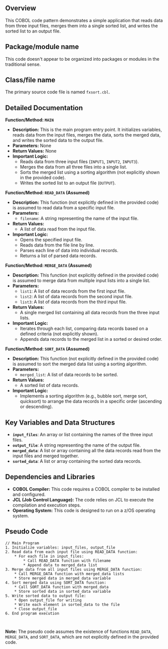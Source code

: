 ## Overview

This COBOL code pattern demonstrates a simple application that reads data from three input files, merges them into a single sorted list, and writes the sorted list to an output file. 

## Package/module name

This code doesn't appear to be organized into packages or modules in the traditional sense.

## Class/file name

The primary source code file is named `fxsort.cbl`.

## Detailed Documentation

**Function/Method: `MAIN`**

* **Description:** This is the main program entry point. It initializes variables, reads data from the input files, merges the data, sorts the merged data, and writes the sorted data to the output file.
* **Parameters:** None
* **Return Values:** None
* **Important Logic:**
    * Reads data from three input files (`INPUT1`, `INPUT2`, `INPUT3`).
    * Merges the data from all three files into a single list.
    * Sorts the merged list using a sorting algorithm (not explicitly shown in the provided code).
    * Writes the sorted list to an output file (`OUTPUT`).

**Function/Method: `READ_DATA` (Assumed)**

* **Description:** This function (not explicitly defined in the provided code) is assumed to read data from a specific input file.
* **Parameters:**
    * `filename`: A string representing the name of the input file.
* **Return Values:**
    * A list of data read from the input file.
* **Important Logic:**
    * Opens the specified input file.
    * Reads data from the file line by line.
    * Parses each line of data into individual records.
    * Returns a list of parsed data records.

**Function/Method: `MERGE_DATA` (Assumed)**

* **Description:** This function (not explicitly defined in the provided code) is assumed to merge data from multiple input lists into a single list.
* **Parameters:**
    * `list1`: A list of data records from the first input file.
    * `list2`: A list of data records from the second input file.
    * `list3`: A list of data records from the third input file.
* **Return Values:**
    * A single merged list containing all data records from the three input lists.
* **Important Logic:**
    * Iterates through each list, comparing data records based on a defined criteria (not explicitly shown).
    * Appends data records to the merged list in a sorted or desired order.

**Function/Method: `SORT_DATA` (Assumed)**

* **Description:** This function (not explicitly defined in the provided code) is assumed to sort the merged data list using a sorting algorithm.
* **Parameters:**
    * `merged_list`: A list of data records to be sorted.
* **Return Values:**
    * A sorted list of data records.
* **Important Logic:**
    * Implements a sorting algorithm (e.g., bubble sort, merge sort, quicksort) to arrange the data records in a specific order (ascending or descending).



## Key Variables and Data Structures

* **`input_files`**: An array or list containing the names of the three input files.
* **`output_file`**: A string representing the name of the output file.
* **`merged_data`**: A list or array containing all the data records read from the input files and merged together.
* **`sorted_data`**: A list or array containing the sorted data records.

## Dependencies and Libraries

* **COBOL Compiler:** This code requires a COBOL compiler to be installed and configured.
* **JCL (Job Control Language):** The code relies on JCL to execute the compilation and execution steps.
* **Operating System:** This code is designed to run on a z/OS operating system.

## Pseudo Code

```
// Main Program
1. Initialize variables: input_files, output_file
2. Read data from each input file using READ_DATA function:
    * For each file in input_files:
        * Call READ_DATA function with filename
        * Append data to merged_data list
3. Merge data from all input files using MERGE_DATA function:
    * Call MERGE_DATA function with merged_data lists
    * Store merged data in merged_data variable
4. Sort merged data using SORT_DATA function:
    * Call SORT_DATA function with merged_data
    * Store sorted data in sorted_data variable
5. Write sorted data to output file:
    * Open output_file for writing
    * Write each element in sorted_data to the file
    * Close output_file
6. End program execution



```

**Note:** The pseudo code assumes the existence of functions `READ_DATA`, `MERGE_DATA`, and `SORT_DATA`, which are not explicitly defined in the provided code.



